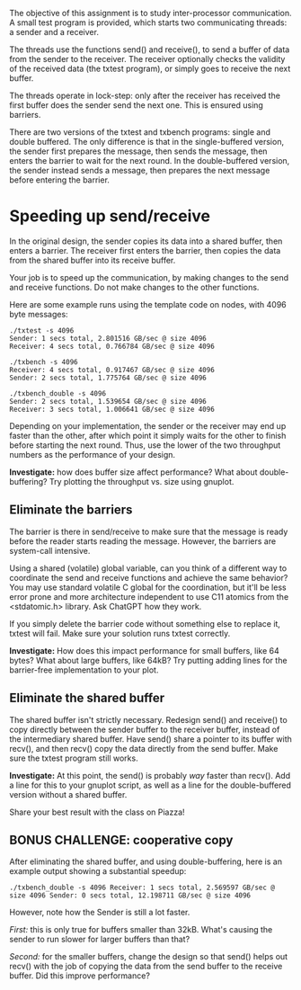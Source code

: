 
The objective of this assignment is to study inter-processor 
communication. A small test program is provided, which 
starts two communicating threads: a sender and a receiver. 

The threads use the functions send() and receive(), to send a buffer of 
data from the sender to the receiver. The receiver optionally checks the
validity of the received data (the txtest program), or simply goes to
receive the next buffer.

The threads operate in lock-step: only after the receiver has received the first buffer
does the sender send the next one. This is ensured using barriers. 

There are two versions of the txtest and txbench programs: single and double buffered. The only
difference is that in the single-buffered version, the sender first prepares the message,
then sends the message, then enters the barrier to wait for the next round. In the
double-buffered version, the sender instead sends a message, then prepares the next message before entering
the barrier. 

# Speeding up send/receive

In the original design, the sender copies its data into a shared buffer, then enters a barrier. 
The receiver first enters the barrier, then copies the data from the shared buffer into its receive buffer. 

Your job is to speed up the communication, by making changes to the send and receive functions. Do not make
changes to the other functions.

Here are some example runs using the template code on nodes, with 4096 byte messages:

```
./txtest -s 4096
Sender: 1 secs total, 2.801516 GB/sec @ size 4096
Receiver: 4 secs total, 0.766784 GB/sec @ size 4096

./txbench -s 4096
Receiver: 4 secs total, 0.917467 GB/sec @ size 4096
Sender: 2 secs total, 1.775764 GB/sec @ size 4096

./txbench_double -s 4096
Sender: 2 secs total, 1.539654 GB/sec @ size 4096
Receiver: 3 secs total, 1.006641 GB/sec @ size 4096
```

Depending on your implementation, the sender or the receiver may end up faster than the other, after which point it simply waits for the other to finish before starting the next round. Thus, use the lower of the two throughput numbers as the performance of your design.

**Investigate:** how does buffer size affect performance? What about double-buffering? Try plotting the throughput vs. size using gnuplot. 

## Eliminate the barriers

The barrier is there in send/receive to make sure that the message is ready before the reader starts reading the message. 
However, the barriers are system-call intensive. 

Using a shared (volatile) global variable, can you think of a different way to coordinate the send and receive functions 
and achieve the same behavior? You may use standard volatile C global for the coordination, but it'll be less error prone and more architecture independent to use C11 atomics from the <stdatomic.h> library. Ask ChatGPT how they work. 

If you simply delete the barrier code without something else to replace it, txtest will fail. Make sure your solution runs txtest correctly.

**Investigate:** How does this impact performance for small buffers, like 64 bytes? What about large buffers, like 64kB? Try putting
adding lines for the barrier-free implementation to your plot. 

## Eliminate the shared buffer

The shared buffer isn't strictly necessary. Redesign send() and receive() to copy directly between the sender buffer to the receiver buffer, instead of the intermediary shared buffer. Have send() share a pointer to its buffer with recv(), and then recv() copy the data directly from the send buffer. Make sure the txtest program still works. 

**Investigate:** At this point, the send() is probably *way* faster than recv(). Add a line for this to your gnuplot script, as well as a line for the double-buffered version without a shared buffer.  

Share your best result with the class on Piazza! 

## BONUS CHALLENGE: cooperative copy

After eliminating the shared buffer, and using double-buffering, here is an example output showing a substantial speedup:

`./txbench_double -s 4096
Receiver: 1 secs total, 2.569597 GB/sec @ size 4096
Sender: 0 secs total, 12.198711 GB/sec @ size 4096`

However, note how the Sender is still a lot faster. 

*First:* this is only true for buffers smaller than 32kB. What's causing the sender to run slower for larger buffers than that?

*Second:* for the smaller buffers, change the design so that send() helps out recv() with the job of copying the data from the send buffer to the receive buffer. Did this improve performance?




